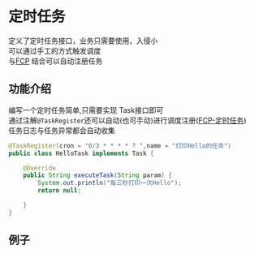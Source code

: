 # 定时任务
定义了定时任务接口，业务只需要使用，入侵小  
可以通过手工的方式触发调度  
与[FCP](https://github.com/hlg212/FCP) 结合可以自动注册任务  
## 功能介绍
编写一个定时任务简单,只需要实现 Task接口即可  
通过注解`@TaskRegister`还可以自动(也可手动)进行调度注册([FCP-定时任务]())  
任务日志与任务异常都会自动收集  
```java
@TaskRegister(cron = "0/3 * * * * ? ",name = "打印Hello的任务")
public class HelloTask implements Task {

    @Override
    public String executeTask(String param) {
        System.out.println("每三秒打印一次Hello");
        return null;

    }
}
```

## 例子
